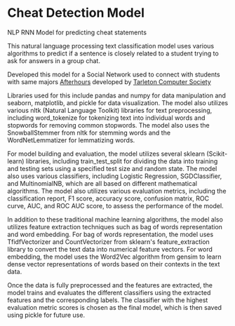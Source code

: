 # Cheat Detection Model
 NLP RNN Model for predicting cheat statements 

This natural language processing text classification model uses various algorithms to predict if a sentence is closely related to a student trying to ask for answers in a group chat. 

Developed this model for a Social Network used to connect with students with same majors [Afterhours](https://github.com/Tarleton-Computer-Society/afterhours) developed by [Tarleton Computer Society](https://github.com/Tarleton-Computer-Society)

Libraries used for this include pandas and numpy for data manipulation and seaborn, matplotlib, and pickle for data visualization. The model also utilizes various nltk (Natural Language Toolkit) libraries for text preprocessing, including word_tokenize for tokenizing text into individual words and stopwords for removing common stopwords. The model also uses the SnowballStemmer from nltk for stemming words and the WordNetLemmatizer for lemmatizing words.

For model building and evaluation, the model utilizes several sklearn (Scikit-learn) libraries, including train_test_split for dividing the data into training and testing sets using a specified test size and random state. The model also uses various classifiers, including Logistic Regression, SGDClassifier, and MultinomialNB, which are all based on different mathematical algorithms. The model also utilizes various evaluation metrics, including the classification report, F1 score, accuracy score, confusion matrix, ROC curve, AUC, and ROC AUC score, to assess the performance of the model.

In addition to these traditional machine learning algorithms, the model also utilizes feature extraction techniques such as bag of words representation and word embedding. For bag of words representation, the model uses TfidfVectorizer and CountVectorizer from sklearn's feature_extraction library to convert the text data into numerical feature vectors. For word embedding, the model uses the Word2Vec algorithm from gensim to learn dense vector representations of words based on their contexts in the text data.

Once the data is fully preprocessed and the features are extracted, the model trains and evaluates the different classifiers using the extracted features and the corresponding labels. The classifier with the highest evaluation metric scores is chosen as the final model, which is then saved using pickle for future use.
